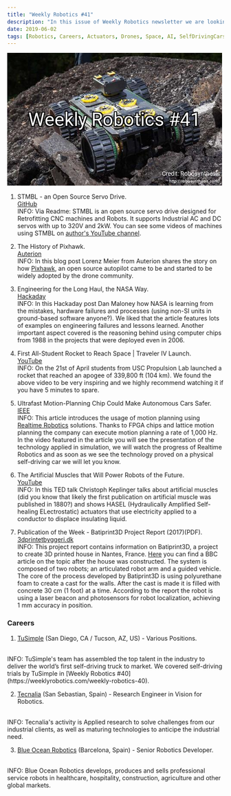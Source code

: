 ```yaml
---
title: "Weekly Robotics #41"
description: "In this issue of Weekly Robotics newsletter we are looking at an open source servo drive, 3D printed house and more!"
date: 2019-06-02
tags: [Robotics, Careers, Actuators, Drones, Space, AI, SelfDrivingCars, IndustrialRobots]
---
```

![HeaderImage](/img/headers/41.jpg "Header image")

1) STMBL - an Open Source Servo Drive.
<br>[GitHub](https://github.com/rene-dev/stmbl)<br>
INFO: Via Readme: STMBL is an open source servo drive designed for Retrofitting CNC machines and Robots. It supports Industrial AC and DC servos with up to 320V and 2kW. You can see some videos of machines using STMBL on [author's YouTube channel](https://www.youtube.com/channel/UCh83b5pVahRvFjzNb9-EV9g).

2) The History of Pixhawk.
<br>[Auterion](https://auterion.com/the-history-of-pixhawk/)<br>
INFO: In this blog post Lorenz Meier from Auterion shares the story on how [Pixhawk](http://pixhawk.org/), an open source autopilot came to be and started to be widely adopted by the drone community.

3) Engineering for the Long Haul, the NASA Way.
<br>[Hackaday](https://hackaday.com/2019/03/11/engineering-for-the-long-haul-the-nasa-way/)<br>
INFO: In this Hackaday post Dan Maloney how NASA is learning from the mistakes, hardware failures and processes (using non-SI units in ground-based software anyone?). We liked that the article features lots of examples on engineering failures and lessons learned. Another important aspect covered is the reasoning behind using computer chips from 1988 in the projects that were deployed even in 2006.

4) First All-Student Rocket to Reach Space | Traveler IV Launch.
<br>[YouTube](https://youtu.be/Y5j74uv427g)<br>
INFO: On the 21st of April students from USC Propulsion Lab launched a rocket that reached an apogee of 339,800 ft (104 km). We found the above video to be very inspiring and we highly recommend watching it if you have 5 minutes to spare.

5) Ultrafast Motion-Planning Chip Could Make Autonomous Cars Safer.
<br>[IEEE](https://spectrum.ieee.org/cars-that-think/transportation/self-driving/realtime-robotics-motion-planning-chip-autonomous-cars)<br>
INFO: This article introduces the usage of motion planning using [Realtime Robotics](https://rtr.ai/) solutions. Thanks to FPGA chips and lattice motion planning the company can execute motion planning a rate of 1,000 Hz. In the video featured in the article you will see the presentation of the technology applied in simulation, we will watch the progress of Realtime Robotics and as soon as we see the technology proved on a physical self-driving car we will let you know.

6) The Artificial Muscles that Will Power Robots of the Future.
<br>[YouTube](https://youtu.be/ER15KmrB8h8)<br>
INFO: In this TED talk Christoph Keplinger talks about artificial muscles (did you know that likely the first publication on artificial muscle was published in 1880?) and shows HASEL (Hydraulically Amplified Self-healing ELectrostatic) actuators that use electricity applied to a conductor to displace insulating liquid.

7) Publication of the Week -  Batiprint3D Project Report (2017)(PDF).
<br>[3dprintetbyggeri.dk](http://www.3dprintetbyggeri.dk/pdf/bes%C3%B8gsrapporter/Batiprint3D.pdf)<br>
INFO: This project report contains information on Batiprint3D, a project to create 3D printed house in Nantes, France. [Here](https://www.bbc.com/news/technology-44709534) you can find a BBC article on the topic after the house was constructed. The system is composed of two robots; an articulated robot arm and a guided vehicle. The core of the process developed by Batiprint3D is using polyurethane foam to create a cast for the walls. After the cast is made it is filled with concrete 30 cm (1 foot) at a time. According to the report the robot is using a laser beacon and photosensors for robot localization, achieving 1 mm accuracy in position.

### Careers

1) [TuSimple](https://www.tusimple.com/careers/) (San Diego, CA / Tucson, AZ, US) - Various Positions.
<br>
INFO: TuSimple's team has assembled the top talent in the industry to deliver the world’s first self-driving truck to market. We covered self-driving trials by TuSimple in [Weekly Robotics #40](https://weeklyrobotics.com/weekly-robotics-40).

2) [Tecnalia](https://tecnalia.talentclue.com/en/node/45395450/33992676/modal) (San Sebastian, Spain) - Research Engineer in Vision for Robotics.
<br>
INFO: Tecnalia's activity is Applied research to solve challenges from our industrial clients, as well as maturing technologies to anticipe the industrial need.

3) [Blue Ocean Robotics](https://www.blue-ocean-robotics.com/career?hr=show-job%2F44449%26locale%3Den_US) (Barcelona, Spain) - Senior Robotics Developer.
<br>
INFO: Blue Ocean Robotics develops, produces and sells professional service robots in healthcare, hospitality, construction, agriculture and other global markets.
